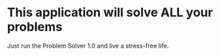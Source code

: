 # This application will solve ALL your problems

Just run the Problem Solver 1.0 and live a stress-free life.
